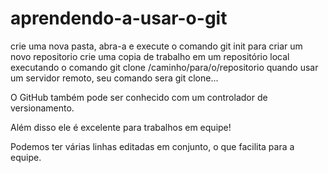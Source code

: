 ﻿# aprendendo-a-usar-o-git
crie uma nova pasta, abra-a e execute o comando git init para criar um novo repositorio
crie uma copia de trabalho em um repositório local executando o comando git clone /caminho/para/o/repositorio
quando usar um servidor remoto, seu comando sera git clone...

O GitHub também pode ser conhecido com um controlador de versionamento. 

Além disso ele é excelente para trabalhos em equipe!

Podemos ter várias linhas editadas em conjunto, o que facilita para a equipe.
